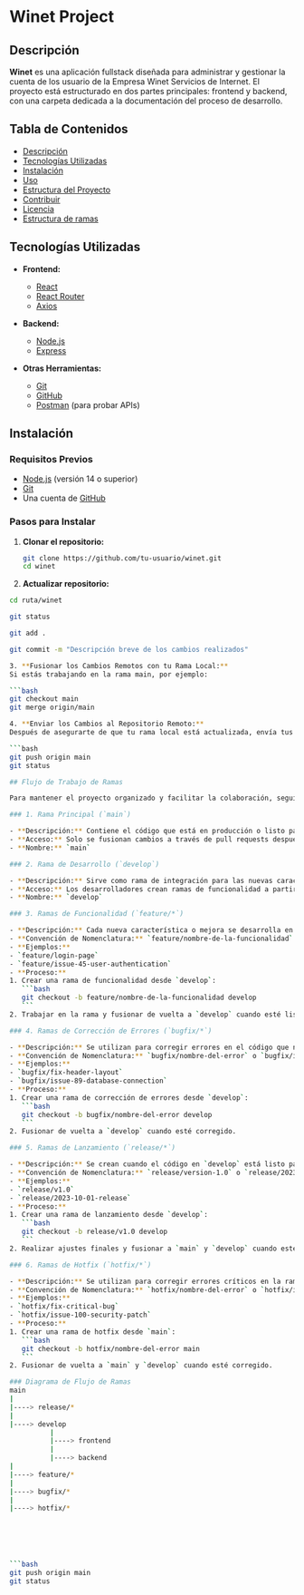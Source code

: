 # Winet Project

## Descripción

**Winet** es una aplicación fullstack diseñada para administrar y gestionar la cuenta de los usuario de la Empresa Winet Servicios de Internet. El proyecto está estructurado en dos partes principales: frontend y backend, con una carpeta dedicada a la documentación del proceso de desarrollo.

## Tabla de Contenidos

- [Descripción](#descripción)
- [Tecnologías Utilizadas](#tecnologías-utilizadas)
- [Instalación](#instalación)
- [Uso](#uso)
- [Estructura del Proyecto](#estructura-del-proyecto)
- [Contribuir](#contribuir)
- [Licencia](#licencia)
- [Estructura de ramas](#Flujo-de-Trabajo-de-Ramas)

## Tecnologías Utilizadas

- **Frontend:**
  - [React](https://reactjs.org/)
  - [React Router](https://reactrouter.com/)
  - [Axios](https://axios-http.com/)

- **Backend:**
  - [Node.js](https://nodejs.org/)
  - [Express](https://expressjs.com/)

- **Otras Herramientas:**
  - [Git](https://git-scm.com/)
  - [GitHub](https://github.com/)
  - [Postman](https://www.postman.com/) (para probar APIs)

## Instalación

### Requisitos Previos

- [Node.js](https://nodejs.org/) (versión 14 o superior)
- [Git](https://git-scm.com/)
- Una cuenta de [GitHub](https://github.com/)

### Pasos para Instalar

1. **Clonar el repositorio:**
   ```bash
   git clone https://github.com/tu-usuario/winet.git
   cd winet

2. **Actualizar repositorio:**
  ```bash
  cd ruta/winet

  git status

  git add .

  git commit -m "Descripción breve de los cambios realizados"

3. **Fusionar los Cambios Remotos con tu Rama Local:**
  Si estás trabajando en la rama main, por ejemplo:

  ```bash
  git checkout main
  git merge origin/main

4. **Enviar los Cambios al Repositorio Remoto:**
  Después de asegurarte de que tu rama local está actualizada, envía tus cambios al repositorio remoto:

  ```bash
  git push origin main
  git status

## Flujo de Trabajo de Ramas

Para mantener el proyecto organizado y facilitar la colaboración, seguimos un flujo de trabajo basado en ramas. A continuación, se detalla la estructura de ramas que utilizamos:

### 1. Rama Principal (`main`)

- **Descripción:** Contiene el código que está en producción o listo para ser desplegado. Es la rama más estable del proyecto.
- **Acceso:** Solo se fusionan cambios a través de pull requests después de una revisión exhaustiva.
- **Nombre:** `main`

### 2. Rama de Desarrollo (`develop`)

- **Descripción:** Sirve como rama de integración para las nuevas características y correcciones de errores. Es la rama principal para el desarrollo continuo.
- **Acceso:** Los desarrolladores crean ramas de funcionalidad a partir de `develop` y fusionan sus cambios de vuelta a `develop`.
- **Nombre:** `develop`

### 3. Ramas de Funcionalidad (`feature/*`)

- **Descripción:** Cada nueva característica o mejora se desarrolla en su propia rama de funcionalidad.
- **Convención de Nomenclatura:** `feature/nombre-de-la-funcionalidad` o `feature/issue-123`
- **Ejemplos:**
  - `feature/login-page`
  - `feature/issue-45-user-authentication`
- **Proceso:**
  1. Crear una rama de funcionalidad desde `develop`:
     ```bash
     git checkout -b feature/nombre-de-la-funcionalidad develop
     ```
  2. Trabajar en la rama y fusionar de vuelta a `develop` cuando esté lista.

### 4. Ramas de Corrección de Errores (`bugfix/*`)

- **Descripción:** Se utilizan para corregir errores en el código que no son críticos.
- **Convención de Nomenclatura:** `bugfix/nombre-del-error` o `bugfix/issue-67`
- **Ejemplos:**
  - `bugfix/fix-header-layout`
  - `bugfix/issue-89-database-connection`
- **Proceso:**
  1. Crear una rama de corrección de errores desde `develop`:
     ```bash
     git checkout -b bugfix/nombre-del-error develop
     ```
  2. Fusionar de vuelta a `develop` cuando esté corregido.

### 5. Ramas de Lanzamiento (`release/*`)

- **Descripción:** Se crean cuando el código en `develop` está listo para ser lanzado.
- **Convención de Nomenclatura:** `release/version-1.0` o `release/2023-10-01`
- **Ejemplos:**
  - `release/v1.0`
  - `release/2023-10-01-release`
- **Proceso:**
  1. Crear una rama de lanzamiento desde `develop`:
     ```bash
     git checkout -b release/v1.0 develop
     ```
  2. Realizar ajustes finales y fusionar a `main` y `develop` cuando esté listo.

### 6. Ramas de Hotfix (`hotfix/*`)

- **Descripción:** Se utilizan para corregir errores críticos en la rama `main` que no pueden esperar a la próxima versión.
- **Convención de Nomenclatura:** `hotfix/nombre-del-error` o `hotfix/issue-100`
- **Ejemplos:**
  - `hotfix/fix-critical-bug`
  - `hotfix/issue-100-security-patch`
- **Proceso:**
  1. Crear una rama de hotfix desde `main`:
     ```bash
     git checkout -b hotfix/nombre-del-error main
     ```
  2. Fusionar de vuelta a `main` y `develop` cuando esté corregido.

### Diagrama de Flujo de Ramas
  main
  |
  |----> release/*
  |
  |----> develop
            |
            |----> frontend
            |
            |----> backend
  |
  |----> feature/*
  |
  |----> bugfix/*
  |
  |----> hotfix/*






  ```bash
  git push origin main
  git status



